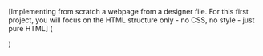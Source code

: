 [Implementing from scratch a webpage from a designer file.
For this first project, you will focus on the HTML structure only - no CSS, no style - just pure HTML]
(<blockquote class="imgur-embed-pub" lang="en" data-id="cRsYQm8" data-context="false" ><a href="//imgur.com/cRsYQm8"></a></blockquote><script async src="//s.imgur.com/min/embed.js" charset="utf-8"></script>)
